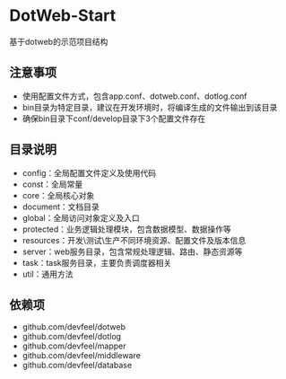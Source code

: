 # DotWeb-Start
基于dotweb的示范项目结构

## 注意事项
* 使用配置文件方式，包含app.conf、dotweb.conf、dotlog.conf
* bin目录为特定目录，建议在开发环境时，将编译生成的文件输出到该目录
* 确保bin目录下conf/develop目录下3个配置文件存在


## 目录说明
* config：全局配置文件定义及使用代码
* const：全局常量
* core：全局核心对象
* document：文档目录
* global：全局访问对象定义及入口
* protected：业务逻辑处理模块，包含数据模型、数据操作等
* resources：开发\测试\生产不同环境资源、配置文件及版本信息
* server：web服务目录，包含常规处理逻辑、路由、静态资源等
* task：task服务目录，主要负责调度器相关
* util：通用方法

## 依赖项
* github.com/devfeel/dotweb
* github.com/devfeel/dotlog
* github.com/devfeel/mapper
* github.com/devfeel/middleware
* github.com/devfeel/database